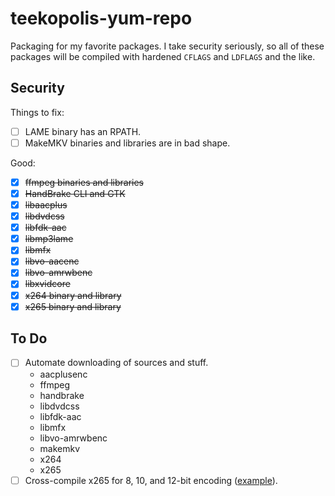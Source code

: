 # teekopolis-yum-repo

Packaging for my favorite packages. I take security seriously, so all of these packages will be compiled with hardened
`CFLAGS` and `LDFLAGS` and the like.

## Security

Things to fix:

 - [ ] LAME binary has an RPATH.
 - [ ] MakeMKV binaries and libraries are in bad shape.

Good:

 - [x] <s>ffmpeg binaries and libraries</s>
 - [x] <s>HandBrake CLI and GTK</s>
 - [x] <s>libaacplus</s>
 - [x] <s>libdvdcss</s>
 - [x] <s>libfdk-aac</s>
 - [x] <s>libmp3lame</s>
 - [x] <s>libmfx</s>
 - [x] <s>libvo-aacenc</s>
 - [x] <s>libvo-amrwbenc</s>
 - [x] <s>libxvidcore</s>
 - [x] <s>x264 binary and library</s>
 - [x] <s>x265 binary and library</s>

## To Do

 - [ ] Automate downloading of sources and stuff.
    * aacplusenc
    * ffmpeg
    * handbrake
    * libdvdcss
    * libfdk-aac
    * libmfx
    * libvo-amrwbenc
    * makemkv
    * x264
    * x265
 - [ ] Cross-compile x265 for 8, 10, and 12-bit encoding ([example][x265-xcompile]).

 [x265-xcompile]: https://bitbucket.org/multicoreware/x265/src/dc62b47dd0d98f732165345883edac55320baec1/build/linux/multilib.sh?at=default&fileviewer=file-view-default
